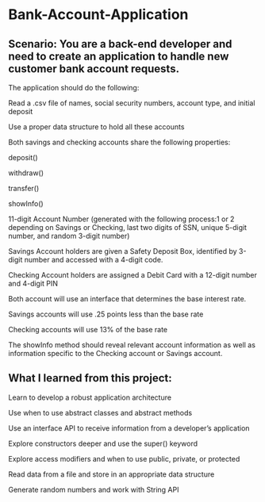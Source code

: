 # Bank-Account-Application

## Scenario: You are a back-end developer and need to create an application to handle new customer bank account requests.

The application should do the following:

Read a .csv file of names, social security numbers, account type, and initial deposit

Use a proper data structure to hold all these accounts

Both savings and checking accounts share the following properties:

deposit()

withdraw()

transfer()

showInfo() 

11-digit Account Number (generated with the following process:1 or 2 depending on Savings or Checking, last two digits of SSN, unique 5-digit number, and random 3-digit number)

Savings Account holders are given a Safety Deposit Box, identified by 3-digit number and accessed with a 4-digit code.

Checking Account holders are assigned a Debit Card with a 12-digit number and 4-digit PIN 

Both account will use an interface that determines the base interest rate.

Savings accounts will use .25 points less than the base rate

Checking accounts will use 13% of the base rate

The showInfo method should reveal relevant account information as well as information specific to the Checking account or Savings account.

## What I learned from this project:
Learn to develop a robust application architecture

Use when to use abstract classes and abstract methods

Use an interface API to receive information from a developer’s application

Explore constructors deeper and use the super() keyword

Explore access modifiers and when to use public, private, or protected

Read data from a file and store in an appropriate data structure

Generate random numbers and work with String API
